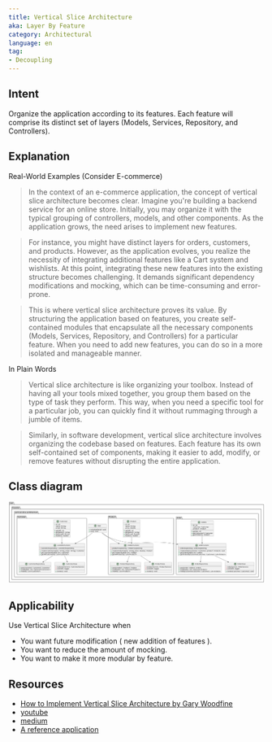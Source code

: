 ```yaml
---
title: Vertical Slice Architecture
aka: Layer By Feature
category: Architectural
language: en
tag:
- Decoupling
---
```


## Intent

Organize the application according to its features.
Each feature will comprise its distinct set of layers (Models, Services, Repository, and Controllers).

## Explanation

Real-World Examples (Consider E-commerce)

> In the context of an e-commerce application, the concept of vertical slice architecture becomes clear.
> Imagine you're building a backend service for an online store.
> Initially, you may organize it with the typical grouping of controllers, models, and other components.
> As the application grows, the need arises to implement new features.

> For instance, you might have distinct layers for orders, customers, and products. However, as the application
> evolves, you realize the necessity of integrating additional features like a Cart system and wishlists.
> At this point, integrating these new features into the existing structure becomes challenging.
> It demands significant dependency modifications and mocking, which can be time-consuming and error-prone.

> This is where vertical slice architecture proves its value. 
> By structuring the application based on features,
> you create self-contained modules that encapsulate all the necessary components
> (Models, Services, Repository, and Controllers) for a particular feature.
> When you need to add new features, you can do so in a more isolated and manageable manner.

In Plain Words

> Vertical slice architecture is like organizing your toolbox.
> Instead of having all your tools mixed together, you group them based on the type of task they perform.
> This way, when you need a specific tool for a particular job,
> you can quickly find it without rummaging through a jumble of items.

> Similarly, in software development, vertical slice architecture involves organizing the codebase based on features. 
> Each feature has its own self-contained set of components, making it easier to add, modify, or remove features without disrupting the entire application.

## Class diagram

![Vertical Slice Architecture](./etc/vertical-slice-architecture.urm.png)

## Applicability

Use Vertical Slice Architecture when

* You want future modification ( new addition of features ).
* You want to reduce the amount of mocking.
* You want to make it more modular by feature.

## Resources

* [How to Implement Vertical Slice Architecture by Gary Woodfine](https://garywoodfine.com/implementing-vertical-slice-architecture/)
* [youtube](https://www.youtube.com/watch?v=B1d95I7-zsw)
* [medium](https://medium.com/sahibinden-technology/package-by-layer-vs-package-by-feature-7e89cde2ae3a)
* [A reference application](https://github.com/sugan0tech/Event-Manager)
